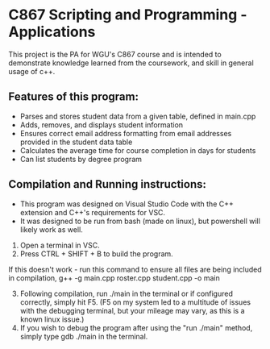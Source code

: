 # C867 Scripting and Programming - Applications


This project is the PA for WGU's C867 course and is intended to demonstrate knowledge learned from the coursework, and skill in general usage of c++.


## Features of this program:
- Parses and stores student data from a given table, defined in main.cpp
- Adds, removes, and displays student information
- Ensures correct email address formatting from email addresses provided in the student data table
- Calculates the average time for course completion in days for students
- Can list students by degree program


## Compilation and Running instructions:
- This program was designed on Visual Studio Code with the C++ extension and C++'s requirements for VSC.
- It was designed to be run from bash (made on linux), but powershell will likely work as well.


1. Open a terminal in VSC.
2. Press CTRL + SHIFT + B to build the program.

If this doesn't work - run this command to ensure all files are being included in compilation, g++ -g main.cpp roster.cpp student.cpp -o main

3. Following compilation, run ./main in the terminal or if configured correctly, simply hit F5. (F5 on my system led to a multitude of issues with the debugging terminal, but your mileage may vary, as this is a known linux issue.)
4. If you wish to debug the program after using the "run ./main" method, simply type gdb ./main in the terminal.
